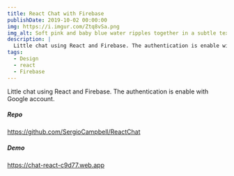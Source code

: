 ```yaml
---
title: React Chat with Firebase
publishDate: 2019-10-02 00:00:00
img: https://i.imgur.com/Ztq8vSa.png
img_alt: Soft pink and baby blue water ripples together in a subtle texture.
description: |
  Little chat using React and Firebase. The authentication is enable with Google account.
tags:
  - Design
  - react
  - Firebase
---
```


Little chat using React and Firebase. The authentication is enable with Google account.

##### Repo

<https://github.com/SergioCampbell/ReactChat>

##### Demo

<https://chat-react-c9d77.web.app>
